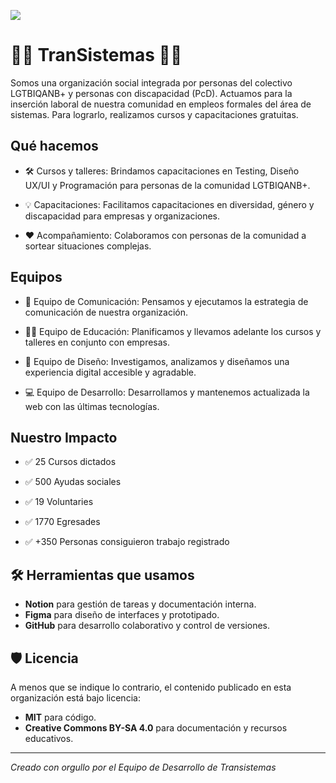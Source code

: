 <a href="http://www.transistemas.org"><img src="https://www.transistemas.org/assets/img_transistemas-vq8ieajI.svg"></img></a>

# 🏳️‍⚧️ TranSistemas 🏳️‍🌈

Somos una organización social integrada por personas del colectivo LGTBIQANB+ y personas con discapacidad (PcD).
Actuamos para la inserción laboral de nuestra comunidad en empleos formales del área de sistemas. Para lograrlo, realizamos cursos y capacitaciones gratuitas.

## Qué hacemos

- 🛠️ Cursos y talleres: Brindamos capacitaciones en Testing, Diseño UX/UI y Programación para personas de la comunidad LGTBIQANB+.

- 💡 Capacitaciones: Facilitamos capacitaciones en diversidad, género y discapacidad para empresas y organizaciones.

- ❤️ Acompañamiento: Colaboramos con personas de la comunidad a sortear situaciones complejas.

## Equipos

- 📢 Equipo de Comunicación: Pensamos y ejecutamos la estrategia de comunicación de nuestra organización.

- 👩‍🏫 Equipo de Educación: Planificamos y llevamos adelante los cursos y talleres en conjunto con empresas.

- 🎨 Equipo de Diseño: Investigamos, analizamos y diseñamos una experiencia digital accesible y agradable.

- 💻 Equipo de Desarrollo: Desarrollamos y mantenemos actualizada la web con las últimas tecnologías.

## Nuestro Impacto

- ✅ 25 Cursos dictados

- ✅ 500 Ayudas sociales

- ✅ 19 Voluntaries

- ✅ 1770 Egresades

- ✅ +350 Personas consiguieron trabajo registrado

## 🛠 Herramientas que usamos

- **Notion** para gestión de tareas y documentación interna.  
- **Figma** para diseño de interfaces y prototipado.  
- **GitHub** para desarrollo colaborativo y control de versiones.

## 🛡️ Licencia

A menos que se indique lo contrario, el contenido publicado en esta organización está bajo licencia:

- **MIT** para código.
- **Creative Commons BY-SA 4.0** para documentación y recursos educativos.

---

_Creado con orgullo por el Equipo de Desarrollo de Transistemas_
